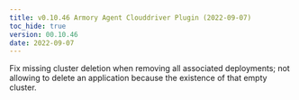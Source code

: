 ```yaml
---
title: v0.10.46 Armory Agent Clouddriver Plugin (2022-09-07)
toc_hide: true
version: 00.10.46
date: 2022-09-07
---
```


Fix missing cluster deletion when removing all associated deployments; not allowing to delete an application because the existence of that empty cluster.
